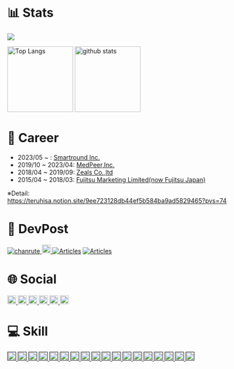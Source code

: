 # 📊 Stats

![](https://github-profile-summary-cards.vercel.app/api/cards/profile-details?username=chanrute&theme=github)

<p align="left"> 
  <img alt="Top Langs" height="150px" src="https://github-readme-stats.vercel.app/api/top-langs/?username=chanrute&layout=compact&count_private=true&show_icons=true&show_icons=true&theme=github" />
  <img alt="github stats" height="150px" src="https://github-readme-stats.vercel.app/api?username=chanrute&count_private=true&show_icons=true&show_icons=true&theme=github" />
</p>

# 👜 Career
- 2023/05 ~ : [Smartround Inc.](https://jp.smartround.com/corporate)
- 2019/10 ~ 2023/04: [MedPeer,Inc.](https://medpeer.co.jp/)
- 2018/04 ~ 2019/09: [Zeals Co.,ltd](https://zeals.co.jp/en/)
- 2015/04 ~ 2018/03: [Fujitsu Marketing Limited(now Fujitsu Japan)](https://www.fujitsu.com/jp/group/fjj/)

※Detail: https://teruhisa.notion.site/9ee723128db44ef5b584ba9ad5829465?pvs=74

# 📓 DevPost
<p align="left"> 
  <a href="https://github.com/chanrute/chanrute/">
    <img src="https://komarev.com/ghpvc/?username=chanrute&color=blueviolet&style=flat-square" alt="chanrute" />
  </a>
  <a href="https://github.com/chanrute">
    <img height="20" src="https://img.shields.io/github/followers/chanrute?label=follow&logo=github&style=flat-square" />
  </a>
  <a href="https://qiita.com/chanrute"><img src="https://badgen.org/img/qiita/chanrute/articles?style=flat-square" alt="Articles" /></a>
  <a href="https://zenn.dev/t_fukumoto"><img src="https://badgen.org/img/zenn/t_fukumoto/articles?style=flat-square" alt="Articles" /></a>
</p>

# 🌐 Social
<p align="left">
  <a href="http://x.com/chanrute">
    <img height="20" src="https://img.shields.io/badge/X-000000?label=X(Twitter)&logo=X&style=flat-square" />
  </a>
  <a href="https://www.facebook.com/teruhisa.fukumoto">
    <img height="20" src="https://img.shields.io/badge/Facebook-1877F2?style=flat-square&logo=facebook&logoColor=white" />
  </a>
  <a href="https://www.linkedin.com/in/teruhisafukumoto/">
    <img height="20" src="https://img.shields.io/badge/LinkedIn-blue?style=flat-square&logo=linkedin&labelColor=blu" />
  </a>
  <a href="https://medium.com/@chanrute">
    <img height="20" src="https://img.shields.io/badge/Medium-12100E?style=flat-square&logo=medium&logoColor=white" />
  </a>
  <a href="https://speakerdeck.com/chanrute">
    <img height="20" src="https://img.shields.io/badge/SpeakerDeck-008D83?style=flat-square&logo=SpeakerDeck&logoColor=white" />
  </a>
  <a href="https://www.instagram.com/chanrute0324/">
    <img height="20" src="https://img.shields.io/badge/Instagram-E4405F?style=flat-square&logo=instagram&logoColor=white" />
  </a>
</p>

# 💻 Skill
<p align="left">
  <a href="">
    <img height="20" src="https://img.shields.io/badge/-Kotlin-000000.svg?logo=kotlin&style=flat-square" />
  </a>
  <a href="">
    <img height="20" src="https://img.shields.io/badge/-Ktor-000000.svg?logo=Ktor&style=flat-square" />
  </a>
  <a href="">
    <img height="20" src="https://img.shields.io/badge/-TypeScript-3178C6.svg?logo=typescript&style=flat-square&logoColor=fff" />
  </a>
  <a href="">
    <img height="20" src="https://img.shields.io/badge/-Vue-4fc08d?style=flat-square&logo=vuedotjs&logoColor=fff&style=flat-square" />
  </a>
  <a href="">
    <img height="20" src="https://img.shields.io/static/v1?label=&message=Flutter&color=52C0F2&logo=flutter&logoColor=white" />
  </a>
  <a href="">
    <img height="20" src="https://img.shields.io/badge/-AWS-232F3E.svg?logo=amazonwebservices&style=flat-square" />
  </a>
  <a href="">
    <img height="20" src="https://img.shields.io/badge/-Anthropic-191919.svg?logo=anthropic&style=flat-square" />
  </a>  
  <a href="">
    <img height="20" src="https://img.shields.io/badge/-Ruby-CC0000.svg?logo=ruby&style=flat-square" />
  </a>
  <a href="">
    <img height="20" src="https://img.shields.io/badge/-Rails-CC0000.svg?logo=ruby-on-rails&style=flat-square" />
  </a>
  <a href="">
    <img height="20" src="https://img.shields.io/badge/-Python-F9DC3E.svg?logo=python&style=flat-square" />
  </a>
  <a href="">
    <img height="20" src="https://img.shields.io/badge/-Javascript-333300.svg?logo=javascript&style=flat-square" />
  </a>
  <a href="">
    <img height="20" src="https://img.shields.io/badge/-MySQL-EEE.svg?logo=mysql&style=flat-square" />
  </a>
  <a href="">
    <img height="20" src="https://img.shields.io/badge/-postgresql-4169E1?logo=postgresql&style=flat-square&logoColor=fff" />
  </a>
  <a href="">
    <img height="20" src="https://img.shields.io/badge/-Bootstrap-563D7C.svg?logo=bootstrap&style=flat-square" />
  </a>
  <a href="">
    <img height="20" src="https://img.shields.io/badge/-Docker-EEE.svg?logo=docker&style=flat-square" />
  </a>
  <a href="">
    <img height="20" src="https://img.shields.io/badge/-Linux-6C6694.svg?logo=linux&style=flat-square" />
  </a>
  <a href="">
    <img height="20" src="https://img.shields.io/badge/-Terraform-7B42BC.svg?logo=terraform&style=flat-square&logoColor=fff" />
  </a>
  <a href="">
    <img height="20" src="https://img.shields.io/badge/-Vim-019733.svg?logo=vim&style=flat-square" />
  </a>
</p>
